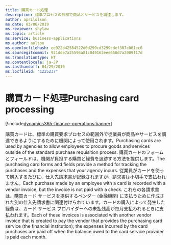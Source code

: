 ```yaml
---
title: 購買カード処理
description: 標準プロセスの外部で商品とサービスを調達します。
author: aprilolson
ms.date: 03/06/2019
ms.reviewer: shylaw
ms.topic: article
ms.service: business-applications
ms.author: aolson
ms.openlocfilehash: ee922b42584522d0d299cd3299cdef307c061ec6
ms.sourcegitcommit: 921dde7a25596a81c049162eee650d7a2009f17d
ms.translationtype: HT
ms.contentlocale: ja-JP
ms.lasthandoff: 04/29/2019
ms.locfileid: "1225237"
---
```

# <a name="purchasing-card-processing"></a><span data-ttu-id="c8257-103">購買カード処理</span><span class="sxs-lookup"><span data-stu-id="c8257-103">Purchasing card processing</span></span> 
[!include[dynamics365-finance-operations banner](../includes/dynamics365-finance-operations.md)]

<span data-ttu-id="c8257-104">購買カードは、標準の購買要求プロセスの範囲外で従業員が商品やサービスを調達できるようにするために機関によって使用されます。</span><span class="sxs-lookup"><span data-stu-id="c8257-104">Purchasing cards are used by agencies to allow employees to procure goods and services outside of the standard purchase requisition process.</span></span> <span data-ttu-id="c8257-105">購買カードのフォームとフィールドは、機関が負担する購買と経費を追跡する方法を提供します。</span><span class="sxs-lookup"><span data-stu-id="c8257-105">The purchasing card forms and fields provide a method for tracking the purchases and the expenses that your agency incurs.</span></span> <span data-ttu-id="c8257-106">従業員がカードを使って購入するたびに、仕入先請求書が記録されますが、請求書は小切手で支払われません。</span><span class="sxs-lookup"><span data-stu-id="c8257-106">Each purchase made by an employee with a card is recorded with a vendor invoice, but the invoice is not paid with a check.</span></span> <span data-ttu-id="c8257-107">これらの各請求書は、購買カード サービスを提供するベンダー (金融機関) に支払うために作成された別の仕入先請求書に関連付けられています。カードの購入によって発生した経費は、カード サービス プロバイダーへの未払残高が毎月支払われるときに支払われます。</span><span class="sxs-lookup"><span data-stu-id="c8257-107">Each of these invoices is associated with another vendor invoice that is created to pay the vendor that provides the purchasing card service (the financial institution); the expenses incurred by the card purchases are paid off when the balance owed to the card service provider is paid each month.</span></span>


